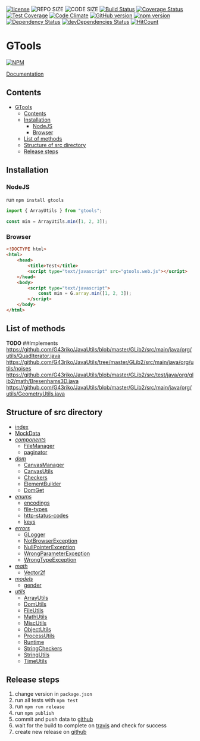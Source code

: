 [![license](https://img.shields.io/github/license/mashape/apistatus.svg)](https://github.com/G43riko/GTools/blob/master/LICENSE)
![REPO SIZE](https://img.shields.io/github/repo-size/G43riko/GTools.svg?style=flat-square)
![CODE SIZE](https://img.shields.io/github/languages/code-size/G43riko/GTools.svg?style=flat-square)
[![Build Status](https://api.travis-ci.org/G43riko/GTools.svg?branch=master)](https://travis-ci.org/G43riko/GTools)
[![Coverage Status](https://coveralls.io/repos/github/G43riko/GTools/badge.svg?branch=master)](https://coveralls.io/github/G43riko/GTools?branch=master)
[![Test Coverage](https://api.codeclimate.com/v1/badges/bbb0af52dcd730cdc422/test_coverage)](https://codeclimate.com/github/G43riko/GTools/test_coverage)
[![Code Climate](https://codeclimate.com/github/G43riko/GTools.svg)](https://codeclimate.com/github/G43riko/GTools)
[![GitHub version](https://badge.fury.io/gh/G43riko%2FGTools.svg)](https://badge.fury.io/gh/G43riko%2FGTools)
[![npm version](https://badge.fury.io/js/gtools.svg)](https://badge.fury.io/js/gtools)
[![Dependency Status](https://david-dm.org/G43riko/GTools.svg)](https://david-dm.org/G43riko/GTools)
[![devDependencies Status](https://david-dm.org/G43riko/GTools/dev-status.svg)](https://david-dm.org/G43riko/GTools?type=dev)
[![HitCount](http://hits.dwyl.io/G43riko/GToools.svg)](http://hits.dwyl.io/G43riko/GToools)

# GTools

[![NPM](https://nodei.co/npm/gtools.png)](https://www.npmjs.com/package/gtools)

[Documentation](https://g43riko.github.io/GTools/)

## Contents

- [GTools](#gtools)
  - [Contents](#contents)
  - [Installation](#installation)
    - [NodeJS](#nodejs)
    - [Browser](#browser)
  - [List of methods](#list-of-methods)
  - [Structure of src directory](#structure-of-src-directory)
  - [Release steps](#release-steps)

## Installation

### NodeJS

run `npm install gtools`

```javascript
import { ArrayUtils } from "gtools";

const min = ArrayUtils.min([1, 2, 3]);
```

### Browser

```html
<!DOCTYPE html>
<html>
    <head>
        <title>Test</title>
        <script type="text/javascript" src="gtools.web.js"></script>
    </head>
    <body>
        <script type="text/javascript">
            const min = G.array.min([1, 2, 3]);
        </script>
    </body>
</html>
```

## List of methods

**TODO** ##Implements https://github.com/G43riko/JavaUtils/blob/master/GLib2/src/main/java/org/utils/QuadIterator.java
https://github.com/G43riko/JavaUtils/tree/master/GLib2/src/main/java/org/utils/noises
https://github.com/G43riko/JavaUtils/blob/master/GLib2/src/test/java/org/glib2/math/Bresenhams3D.java
https://github.com/G43riko/JavaUtils/blob/master/GLib2/src/main/java/org/utils/GeometryUtils.java

## Structure of src directory

- [index](src/index.html)
- [MockData](src/MockData.ts)
- _[components](src/components)_
  - [FileManager](src/components/file-manager.ts)
  - [paginator](src/components/paginator.ts)
- _[dom](src/dom)_
  - [CanvasManager](src/dom/canvas-manager.ts)
  - [CanvasUtils](src/dom/canvas-utils.ts)
  - [Checkers](src/dom/deprecated/Checkers.ts)
  - [ElementBuilder](src/dom/element-builder.ts)
  - [DomGet](src/dom/dom-get.ts)
- _[enums](src/enums)_
  - [encodings](src/enums/enodings.enum.ts)
  - [file-types](src/enums/file-types.enum.ts)
  - [http-status-codes](src/enums/http-status-codes.enum.ts)
  - [keys](src/enums/keys.enum.ts)
- _[errors](src/errors)_
  - [GLogger](src/components/logger/g-logger.ts)
  - [NotBrowserException](src/errors/not-browser.exception.ts)
  - [NullPointerException](src/errors/null-pointer.exception.ts)
  - [WrongParameterException](src/errors/wrong-parameter.exception.ts)
  - [WrongTypeException](src/errors/wrong-type.exception.ts)
- _[math](src/math)_
  - [Vector2f](src/math/vector2f.ts)
- _[models](src/models)_
  - [gender](src/models/gender.ts)
- _[utils](src/utils)_
  - [ArrayUtils](src/utils/deprecated/ArrayUtils.ts)
  - [DomUtils](src/utils/DomUtils.ts)
  - [FileUtils](src/utils/FileUtils.ts)
  - [MathUtils](src/utils/deprecated/MathUtils.ts)
  - [MiscUtils](src/utils/deprecated/MiscUtils.ts)
  - [ObjectUtils](src/utils/deprecated/ObjectUtils.ts)
  - [ProcessUtils](src/utils/deprecated/ProcessUtils.ts)
  - [Runtime](src/utils/Runtime.ts)
  - [StringCheckers](src/utils/deprecated/StringCheckers.ts)
  - [StringUtils](src/utils/deprecated/StringUtils.ts)
  - [TimeUtils](src/utils/time-utils.ts)

## Release steps

1. change version in `package.json`
2. run all tests with `npm test`
3. run `npm run release`
4. run `npm publish`
5. commit and push data to [github](https://github.com/G43riko/GTools)
6. wait for the build to complete on [travis](https://travis-ci.org/G43riko/GTools) and check for success
7. create new release on [github](https://github.com/G43riko/GTools/releases)
